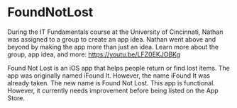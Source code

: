 # FoundNotLost
During the IT Fundamentals course at the University of Cincinnati, Nathan was assigned to a group to create an app idea.
Nathan went above and beyond by making the app more than just an idea.
Learn more about the group, app idea, and more: https://youtu.be/LFZ0EKJOBKg

Found Not Lost is an iOS app that helps people return or find lost items.
The app was originally named iFound It. However, the name iFound It was already taken. The new name is Found Not Lost.
This app is functional. However, it currently needs improvement before being listed on the App Store.
